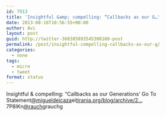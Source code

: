```yaml
---
id: 7913
title: 'Insightful &amp; compelling: “Callbacks as our G…'
date: 2013-08-16T10:56:55+00:00
author: Avi
layout: post
guid: http://twitter-368385893545308160-post
permalink: /post/insightful-compelling-callbacks-as-our-g/
categories:
  - none
tags:
  - micro
  - tweet
format: status
---
```

Insightful & compelling: “Callbacks as our Generations’ Go To Statement[@migueldeicaza](http://twitter.com/migueldeicaza)ei[tirania.org/blog/archive/2…](http://tirania.org/blog/archive/2013/Aug-15.html)7P8lKn[@rauchg](http://twitter.com/rauchg)rauchg